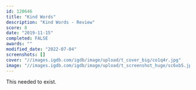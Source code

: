 ```yaml
---
id: 120646
title: "Kind Words"
description: "Kind Words - Review"
score: 8
date: "2019-11-15"
completed: FALSE
awards: ""
modified_date: "2022-07-04"
screenshots: []
cover: "//images.igdb.com/igdb/image/upload/t_cover_big/co1q4r.jpg"
image: "//images.igdb.com/igdb/image/upload/t_screenshot_huge/sc6xb5.jpg"
---
```

This needed to exist.